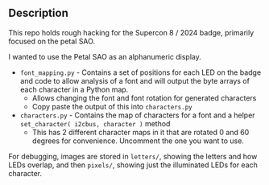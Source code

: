 ## Description

This repo holds rough hacking for the Supercon 8 / 2024 badge, primarily focused on the petal SAO.

I wanted to use the Petal SAO as an alphanumeric display.

- `font_mapping.py` - Contains a set of positions for each LED on the badge and code to allow analysis of a font and will output the byte arrays of each character in a Python map.
  - Allows changing the font and font rotation for generated characters
  - Copy paste the output of this into `characters.py`
- `characters.py` - Contains the map of characters for a font and a helper `set_character( i2cbus, character )` method
  - This has 2 different character maps in it that are rotated 0 and 60 degrees for convenience.  Uncomment the one you want to use.

For debugging, images are stored in `letters/`, showing the letters and how LEDs overlap, and then `pixels/`, showing just the illuminated LEDs for each character.